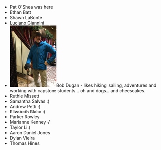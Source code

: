 - Pat O'Shea was here
- Ethan Batt
- Shawn LaBonte
- Luciano Giannini
- <img src="bobdugan.jpg" height=200/>Bob Dugan - likes hiking, sailing, adventures and working with capstone students... oh and dogs... and cheescakes.
- Ruthie Missett
- Samantha Salvas :)
- Andrew Petti :)
- Elizabeth Blake :)
- Parker Rowley
- Marianne Kenney √
- Taylor Li:)
- Aaron Daniel Jones
- Dylan Vieira
- Thomas Hines
